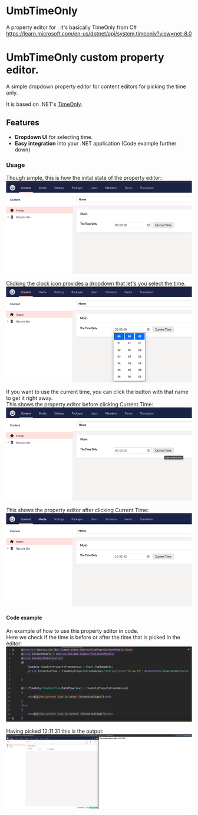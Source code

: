 # UmbTimeOnly
A property editor for . It's basically TimeOnly from C# https://learn.microsoft.com/en-us/dotnet/api/system.timeonly?view=net-8.0


# UmbTimeOnly custom property editor.

A simple dropdown property editor for content editors for picking the time only.

It is based on .NET's [TimeOnly](https://learn.microsoft.com/en-us/dotnet/api/system.timeonly?view=net-8.0).

## Features

- **Dropdown UI** for selecting time.
- **Easy integration** into your .NET application (Code example further down)

### Usage
Though simple, this is how the inital state of the property editor:
![UmbTimeOnly property editor where the time is not picked"](./images/ShowCaseInput1.png)

Clicking the clock icon provides a dropdown that let's you select the time.
![UmbTimeOnly property editor where the time is picked](./images/ShowCaseInput2.png)

If you want to use the current time, you can click the button with that name to get it right away. \
This shows the property editor before clicking Current Time:
![Before using the Current Time button](./images/UseCurrentTime1.png)

This shows the property editor after clicking Current Time:
![After using the Current Time button](./images/UseCurrentTime2.png)

#### Code example
An example of how to use this property editor in code. \
Here we check if the time is before or after the time that is picked in the editor:
![Code example](./images/CodeExample.png)

Having picked 12:11:31 this is the output:
![Code example](./images/BackofficeAndFrontend.png)